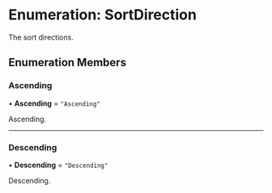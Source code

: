 # Enumeration: SortDirection

The sort directions.

## Enumeration Members

### Ascending

• **Ascending** = ``"Ascending"``

Ascending.

___

### Descending

• **Descending** = ``"Descending"``

Descending.
